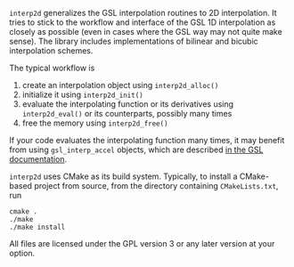 `interp2d` generalizes the GSL interpolation routines to 2D interpolation. It tries to stick to the workflow and interface of the GSL 1D interpolation as closely as possible (even in cases where the GSL way may not quite make sense). The library includes implementations of bilinear and bicubic interpolation schemes.

The typical workflow is

1. create an interpolation object using `interp2d_alloc()`
2. initialize it using `interp2d_init()`
3. evaluate the interpolating function or its derivatives using `interp2d_eval()` or its counterparts, possibly many times
4. free the memory using `interp2d_free()`

If your code evaluates the interpolating function many times, it may benefit from using `gsl_interp_accel` objects, which are described [in the GSL documentation](http://www.gnu.org/software/gsl/manual/html_node/Index-Look_002dup-and-Acceleration.html#Index-Look_002dup-and-Acceleration).

`interp2d` uses CMake as its build system. Typically, to install a CMake-based project from source, from the directory containing `CMakeLists.txt`, run

    cmake .
    ./make
    ./make install

All files are licensed under the GPL version 3 or any later version at your option.
